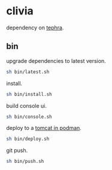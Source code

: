 # clivia

dependency on [tephra](https://github.com/heisedebaise/photon).

## bin

upgrade dependencies to latest version.

```bash
sh bin/latest.sh
```

install.

```bash
sh bin/install.sh
```

build console ui.

```bash
sh bin/console.sh
```

deploy to a [tomcat in podman](https://github.com/heisedebaise/docker/tree/master/tomcat:9.0).

```bash
sh bin/deploy.sh
```

git push.

```bash
sh bin/push.sh
```